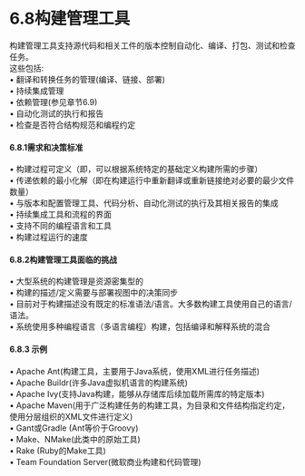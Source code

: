 # 6.8构建管理工具

构建管理工具支持源代码和相关工件的版本控制自动化、编译、打包、测试和检查任务。\
这些包括:\
• 翻译和转换任务的管理(编译、链接、部署)\
• 持续集成管理\
• 依赖管理(参见章节6.9)\
• 自动化测试的执行和报告\
• 检查是否符合结构规范和编程约定

#### &#xD;6.8.1需求和决策标准

• 构建过程可定义（即，可以根据系统特定的基础定义构建所需的步骤）\
• 传递依赖的最小化解（即在构建运行中重新翻译或重新链接绝对必要的最少文件数量）\
• 与版本和配置管理工具、代码分析、自动化测试的执行及其相关报告的集成\
• 持续集成工具和流程的界面\
• 支持不同的编程语言和工具\
• 构建过程运行的速度

#### &#xD;6.8.2构建管理工具面临的挑战

• 大型系统的构建管理是资源密集型的\
• 构建的描述/定义需要与部署视图中的决策同步\
• 目前对于构建描述没有既定的标准语法/语言。大多数构建工具使用自己的语言/语法。\
• 系统使用多种编程语言（多语言编程）构建，包括编译和解释系统的混合

#### &#xD;6.8.3 示例

• Apache Ant(构建工具，主要用于Java系统，使用XML进行任务描述)\
• Apache Buildr(许多Java虚拟机语言的构建系统)\
• Apache Ivy(支持Java构建，能够从存储库后续加载所需库的特定版本)\
• Apache Maven(用于广泛构建任务的构建工具，为目录和文件结构指定约定，使用分层组织的XML文件进行定义)\
• Gant或Gradle (Ant等价于Groovy)\
• Make、NMake(此类中的原始工具)\
• Rake (Ruby的Make工具)\
• Team Foundation Server(微软商业构建和代码管理)
